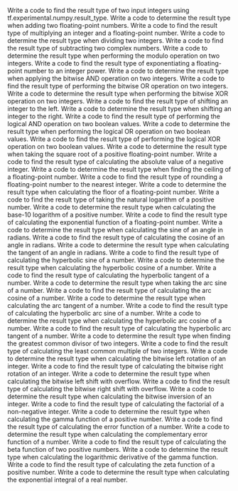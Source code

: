 Write a code to find the result type of two input integers using tf.experimental.numpy.result_type.
Write a code to determine the result type when adding two floating-point numbers.
Write a code to find the result type of multiplying an integer and a floating-point number.
Write a code to determine the result type when dividing two integers.
Write a code to find the result type of subtracting two complex numbers.
Write a code to determine the result type when performing the modulo operation on two integers.
Write a code to find the result type of exponentiating a floating-point number to an integer power.
Write a code to determine the result type when applying the bitwise AND operation on two integers.
Write a code to find the result type of performing the bitwise OR operation on two integers.
Write a code to determine the result type when performing the bitwise XOR operation on two integers.
Write a code to find the result type of shifting an integer to the left.
Write a code to determine the result type when shifting an integer to the right.
Write a code to find the result type of performing the logical AND operation on two boolean values.
Write a code to determine the result type when performing the logical OR operation on two boolean values.
Write a code to find the result type of performing the logical XOR operation on two boolean values.
Write a code to determine the result type when taking the square root of a positive floating-point number.
Write a code to find the result type of calculating the absolute value of a negative integer.
Write a code to determine the result type when finding the ceiling of a floating-point number.
Write a code to find the result type of rounding a floating-point number to the nearest integer.
Write a code to determine the result type when calculating the floor of a floating-point number.
Write a code to find the result type of taking the natural logarithm of a positive number.
Write a code to determine the result type when calculating the base-10 logarithm of a positive number.
Write a code to find the result type of calculating the exponential function of a floating-point number.
Write a code to determine the result type when calculating the sine of an angle in radians.
Write a code to find the result type of calculating the cosine of an angle in radians.
Write a code to determine the result type when calculating the tangent of an angle in radians.
Write a code to find the result type of calculating the hyperbolic sine of a number.
Write a code to determine the result type when calculating the hyperbolic cosine of a number.
Write a code to find the result type of calculating the hyperbolic tangent of a number.
Write a code to determine the result type when taking the arc sine of a number.
Write a code to find the result type of calculating the arc cosine of a number.
Write a code to determine the result type when calculating the arc tangent of a number.
Write a code to find the result type of calculating the hyperbolic arc sine of a number.
Write a code to determine the result type when calculating the hyperbolic arc cosine of a number.
Write a code to find the result type of calculating the hyperbolic arc tangent of a number.
Write a code to determine the result type when finding the greatest common divisor of two integers.
Write a code to find the result type of calculating the least common multiple of two integers.
Write a code to determine the result type when calculating the bitwise left rotation of an integer.
Write a code to find the result type of calculating the bitwise right rotation of an integer.
Write a code to determine the result type when calculating the bitwise left shift with overflow.
Write a code to find the result type of calculating the bitwise right shift with overflow.
Write a code to determine the result type when calculating the bitwise inversion of an integer.
Write a code to find the result type of calculating the factorial of a non-negative integer.
Write a code to determine the result type when calculating the gamma function of a positive number.
Write a code to find the result type of calculating the error function of a number.
Write a code to determine the result type when calculating the complementary error function of a number.
Write a code to find the result type of calculating the beta function of two positive numbers.
Write a code to determine the result type when calculating the logarithmic derivative of the gamma function.
Write a code to find the result type of calculating the zeta function of a positive number.
Write a code to determine the result type when calculating the exponential integral of a real number.